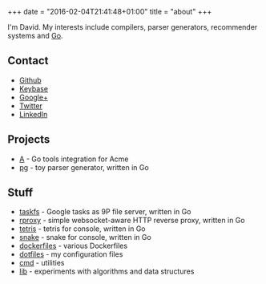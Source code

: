 +++
date = "2016-02-04T21:41:48+01:00"
title = "about"
+++

I'm David. My interests include compilers, parser generators, recommender systems and [Go](https://golang.org).

## Contact

- [Github](https://github.com/davidrjenni)
- [Keybase](https://keybase.io/davidrjenni)
- [Google+](https://plus.google.com/u/0/+DavidRJenni)
- [Twitter](https://twitter.com/davidrjenni)
- [LinkedIn](https://www.linkedin.com/in/davidrjenni)

## Projects

- [A](https://github.com/davidrjenni/A) - Go tools integration for Acme
- [pg](https://github.com/davidrjenni/pg) - toy parser generator, written in Go

## Stuff

- [taskfs](https://github.com/davidrjenni/cmd/tree/master/taskfs) - Google tasks as 9P file server, written in Go
- [rproxy](https://github.com/davidrjenni/cmd/tree/master/rproxy) - simple websocket-aware HTTP reverse proxy, written in Go
- [tetris](https://github.com/davidrjenni/cmd/tree/master/tetris) - tetris for console, written in Go
- [snake](https://github.com/davidrjenni/cmd/tree/master/snake) - snake for console, written in Go
- [dockerfiles](https://github.com/davidrjenni/files/tree/master/dockerfiles) - various Dockerfiles
- [dotfiles](https://github.com/davidrjenni/files/tree/master/dotfiles) - my configuration files
- [cmd](https://github.com/davidrjenni/files/tree/master/cmd) - utilities
- [lib](https://github.com/davidrjenni/lib) - experiments with algorithms and data structures
